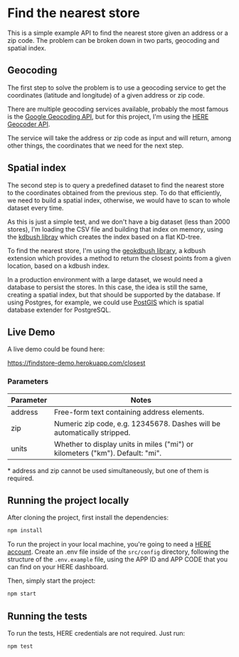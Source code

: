 # Find the nearest store

This is a simple example API to find the nearest store given an address or a zip code. The problem can be broken down in two parts, geocoding and spatial index.

## Geocoding

The first step to solve the problem is to use a geocoding service to get the coordinates (latitude and longitude) of a given address or zip code.

There are multiple geocoding services available, probably the most famous is the [Google Geocoding API](https://developers.google.com/maps/documentation/geocoding/start), but for this project, I'm using the [HERE Geocoder API](https://developer.here.com/documentation/geocoder).

The service will take the address or zip code as input and will return, among other things, the coordinates that we need for the next step.

## Spatial index

The second step is to query a predefined dataset to find the nearest store to the coordinates obtained from the previous step. To do that efficiently, we need to build a spatial index, otherwise, we would have to scan to whole dataset every time.

As this is just a simple test, and we don't have a big dataset (less than 2000 stores), I'm loading the CSV file and building that index on memory, using the [kdbush libray](https://github.com/mourner/kdbush) which creates the index based on a flat KD-tree.

To find the nearest store, I'm using the [geokdbush library](https://github.com/mourner/geokdbush), a kdbush extension which provides a method to return the closest points from a given location, based on a kdbush index.

In a production environment with a large dataset, we would need a database to persist the stores. In this case, the idea is still the same, creating a spatial index, but that should be supported by the database. If using Postgres, for example, we could use [PostGIS](http://postgis.net/) which is spatial database extender for PostgreSQL.

## Live Demo

A live demo could be found here:

https://findstore-demo.herokuapp.com/closest

### Parameters

| Parameter | Notes                                                                         |
| --------- | ----------------------------------------------------------------------------- |
| address   | Free-form text containing address elements.                                   |
| zip       | Numeric zip code, e.g. 12345678. Dashes will be automatically stripped.       |
| units     | Whether to display units in miles ("mi") or kilometers ("km"). Default: "mi". |

\* address and zip cannot be used simultaneously, but one of them is required.

## Running the project locally

After cloning the project, first install the dependencies:

```bash
npm install
```

To run the project in your local machine, you're going to need a [HERE account](https://developer.here.com). Create an .env file inside of the `src/config` directory, following the structure of the `.env.example` file, using the APP ID and APP CODE that you can find on your HERE dashboard.

Then, simply start the project:

```bash
npm start
```

## Running the tests

To run the tests, HERE credentials are not required. Just run:

```bash
npm test
```
